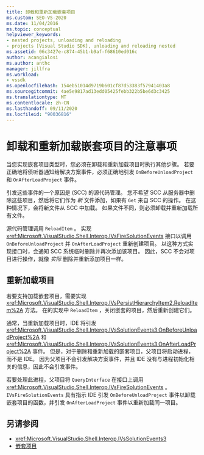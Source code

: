 ```yaml
---
title: 卸载和重新加载嵌套项目
ms.custom: SEO-VS-2020
ms.date: 11/04/2016
ms.topic: conceptual
helpviewer_keywords:
- nested projects, unloading and reloading
- projects [Visual Studio SDK], unloading and reloading nested
ms.assetid: 06c3427e-c874-45b1-b9af-f68610ed016c
author: acangialosi
ms.author: anthc
manager: jillfra
ms.workload:
- vssdk
ms.openlocfilehash: 154eb51014d9719b601cf87d53383f57941403a8
ms.sourcegitcommit: 4ae5e9817ad13edd05425febb322b5be6d3c3425
ms.translationtype: MT
ms.contentlocale: zh-CN
ms.lasthandoff: 09/11/2020
ms.locfileid: "90036816"
---
```

# <a name="considerations-for-unloading-and-reloading-nested-projects"></a>卸载和重新加载嵌套项目的注意事项

当您实现嵌套项目类型时，您必须在卸载和重新加载项目时执行其他步骤。 若要正确地将侦听器通知给解决方案事件，必须正确地引发 `OnBeforeUnloadProject` 和 `OnAfterLoadProject` 事件。

引发这些事件的一个原因是 (SCC) 的源代码管理。 您不希望 SCC 从服务器中删除这些项目，然后将它们作为 *新* 文件添加，如果有 `Get` 来自 SCC 的操作。 在这种情况下，会将新文件从 SCC 中加载。 如果文件不同，则必须卸载并重新加载所有文件。

源代码管理调用 `ReloadItem` 。 实现 <xref:Microsoft.VisualStudio.Shell.Interop.IVsFireSolutionEvents> 接口以调用 `OnBeforeUnloadProject` 并 `OnAfterLoadProject` 重新创建项目。 以这种方式实现接口时，会通知 SCC 系统临时删除并再次添加该项目。 因此，SCC 不会对项目进行操作，就像 *实际* 删除并重新添加项目一样。

## <a name="reload-projects"></a>重新加载项目

若要支持加载嵌套项目，需要实现 <xref:Microsoft.VisualStudio.Shell.Interop.IVsPersistHierarchyItem2.ReloadItem%2A> 方法。 在的实现中 `ReloadItem` ，关闭嵌套的项目，然后重新创建它们。

通常，当重新加载项目时，IDE 将引发 <xref:Microsoft.VisualStudio.Shell.Interop.IVsSolutionEvents3.OnBeforeUnloadProject%2A> 和 <xref:Microsoft.VisualStudio.Shell.Interop.IVsSolutionEvents3.OnAfterLoadProject%2A> 事件。 但是，对于删除和重新加载的嵌套项目，父项目将启动进程，而不是 IDE。 因为父项目不会引发解决方案事件，并且 IDE 没有与进程初始化相关的信息，因此不会引发事件。

若要处理此进程，父项目将 `QueryInterface` 在接口上调用 <xref:Microsoft.VisualStudio.Shell.Interop.IVsFireSolutionEvents> 。 `IVsFireSolutionEvents` 具有指示 IDE 引发 `OnBeforeUnloadProject` 事件以卸载嵌套项目的函数，并引发 `OnAfterLoadProject` 事件以重新加载同一项目。

## <a name="see-also"></a>另请参阅

- <xref:Microsoft.VisualStudio.Shell.Interop.IVsSolutionEvents3>
- [嵌套项目](../../extensibility/internals/nesting-projects.md)

